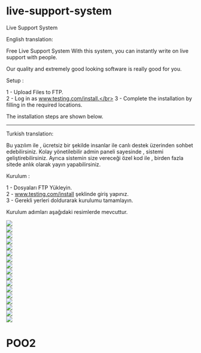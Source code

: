 # live-support-system
 Live Support System
 
 
 
English translation:  </br>
 
Free Live Support System
With this system, you can instantly write on live support with people.

Our quality and extremely good looking software is really good for you.


Setup :</br>

1 - Upload Files to FTP.</br>
2 - Log in as www.testing.com/install.</br>
3 - Complete the installation by filling in the required locations.</br>

The installation steps are shown below.</br>

<hr>

Turkish translation:</br> 

Bu yazılım ile , ücretsiz bir şekilde insanlar ile canlı destek üzerinden sohbet edebilirsiniz. Kolay yönetilebilir admin paneli sayesinde , sistemi geliştirebilirsiniz. Ayrıca sistemin size vereceği özel kod ile , birden fazla sitede anlık olarak yayın yapabilirsiniz.


Kurulum : </br>

1 - Dosyaları FTP Yükleyin.</br>
2 - www.testing.com/install şeklinde giriş yapınız.</br> 
3 - Gerekli yerleri doldurarak kurulumu tamamlayın. </br>

Kurulum adımları aşağıdaki resimlerde mevcuttur.</br>


<img src="https://image.prntscr.com/image/IIZAC_dmR5OcK-2hGJQxGg.png"></br>
<img src="https://image.prntscr.com/image/TWfQMrQ6R6WoQeftzaHJ3g.png"></br>
<img src="https://image.prntscr.com/image/Xk5oHqSAR4iv5yA6JzcFCg.png"></br>
<img src="https://image.prntscr.com/image/SmP--ICERrmPldm2YQa-Qw.png"></br>
<img src="https://image.prntscr.com/image/27M7rUX5Shux7i9rMWyIXg.png"></br>
<img src="https://image.prntscr.com/image/JQrdD3WVRZ6YVPyKAZan4g.png"></br>
<img src="https://image.prntscr.com/image/2ydOMLpaQ2mGHNUxF13RWw.png"></br>
<img src="https://image.prntscr.com/image/mVOFfFe6Qb6mAVWNFc2rGw.png"></br>
<img src="https://image.prntscr.com/image/9zxUmgjjTz241Nd634B4dw.png"></br>
<img src="https://image.prntscr.com/image/edUPwSccTXKzmwJ_5CEkAw.png"></br>
<img src="https://image.prntscr.com/image/dzOCEMyeQ7ew5Bu5sSaDUw.png"></br>
<img src="https://image.prntscr.com/image/B8O_xtBGQz_Z7RHPntO0-A.png"></br>
<img src="https://image.prntscr.com/image/4mKKR8kvRHamndX3EpyURQ.png"></br>
<img src="https://image.prntscr.com/image/-Pm24TjFQ46tDVg7AoAftQ.png"></br>
<img src="https://image.prntscr.com/image/bid667IgTT_mt0Mi1gRr1w.png"></br>
<img src="https://image.prntscr.com/image/WZ7qrcVITXi7AG7_P5fg1g.png"></br>
<img src="https://image.prntscr.com/image/jPkkL3EwT4K0iawCshJDxQ.png"></br>
# POO2
